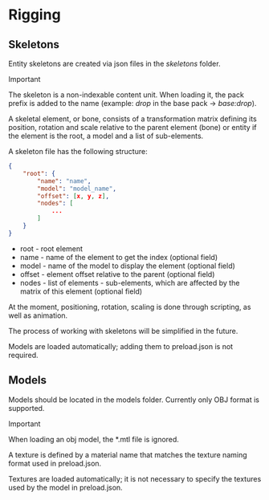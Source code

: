 # Rigging

## Skeletons

Entity skeletons are created via json files in the *skeletons* folder.

> [!IMPORTANT]
>
> The skeleton is a non-indexable content unit. When loading it, the pack prefix is ​​added to the name (example: *drop* in the base pack -> *base:drop*).

A skeletal element, or bone, consists of a transformation matrix defining its position, rotation and scale relative to the parent element (bone) or entity if the element is the root, a model and a list of sub-elements.

A skeleton file has the following structure:
```json
{
    "root": {
        "name": "name",
        "model": "model_name",
        "offset": [x, y, z],
        "nodes": [
            ...
        ]
    }
}
```

- root - root element
- name - name of the element to get the index (optional field)
- model - name of the model to display the element (optional field)
- offset - element offset relative to the parent (optional field)
- nodes - list of elements - sub-elements, which are affected by the matrix of this element (optional field)

At the moment, positioning, rotation, scaling is done through scripting, as well as animation.

The process of working with skeletons will be simplified in the future.

Models are loaded automatically; adding them to preload.json is not required.

## Models

Models should be located in the models folder. Currently only OBJ format is supported.

>[!IMPORTANT]
> When loading an obj model, the \*.mtl file is ignored.

 A texture is defined by a material name that matches the texture naming format used in preload.json.

 Textures are loaded automatically; it is not necessary to specify the textures used by the model in preload.json.
